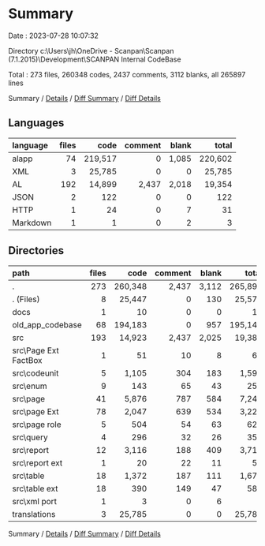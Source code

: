# Summary

Date : 2023-07-28 10:07:32

Directory c:\\Users\\jh\\OneDrive - Scanpan\\Scanpan (7.1.2015)\\Development\\SCANPAN Internal CodeBase

Total : 273 files,  260348 codes, 2437 comments, 3112 blanks, all 265897 lines

Summary / [Details](details.md) / [Diff Summary](diff.md) / [Diff Details](diff-details.md)

## Languages
| language | files | code | comment | blank | total |
| :--- | ---: | ---: | ---: | ---: | ---: |
| alapp | 74 | 219,517 | 0 | 1,085 | 220,602 |
| XML | 3 | 25,785 | 0 | 0 | 25,785 |
| AL | 192 | 14,899 | 2,437 | 2,018 | 19,354 |
| JSON | 2 | 122 | 0 | 0 | 122 |
| HTTP | 1 | 24 | 0 | 7 | 31 |
| Markdown | 1 | 1 | 0 | 2 | 3 |

## Directories
| path | files | code | comment | blank | total |
| :--- | ---: | ---: | ---: | ---: | ---: |
| . | 273 | 260,348 | 2,437 | 3,112 | 265,897 |
| . (Files) | 8 | 25,447 | 0 | 130 | 25,577 |
| docs | 1 | 10 | 0 | 0 | 10 |
| old_app_codebase | 68 | 194,183 | 0 | 957 | 195,140 |
| src | 193 | 14,923 | 2,437 | 2,025 | 19,385 |
| src\\Page Ext FactBox | 1 | 51 | 10 | 8 | 69 |
| src\\codeunit | 5 | 1,105 | 304 | 183 | 1,592 |
| src\\enum | 9 | 143 | 65 | 43 | 251 |
| src\\page | 41 | 5,876 | 787 | 584 | 7,247 |
| src\\page Ext | 78 | 2,047 | 639 | 534 | 3,220 |
| src\\page role | 5 | 504 | 54 | 63 | 621 |
| src\\query | 4 | 296 | 32 | 26 | 354 |
| src\\report | 12 | 3,116 | 188 | 409 | 3,713 |
| src\\report ext | 1 | 20 | 22 | 11 | 53 |
| src\\table | 18 | 1,372 | 187 | 111 | 1,670 |
| src\\table ext | 18 | 390 | 149 | 47 | 586 |
| src\\xml port | 1 | 3 | 0 | 6 | 9 |
| translations | 3 | 25,785 | 0 | 0 | 25,785 |

Summary / [Details](details.md) / [Diff Summary](diff.md) / [Diff Details](diff-details.md)